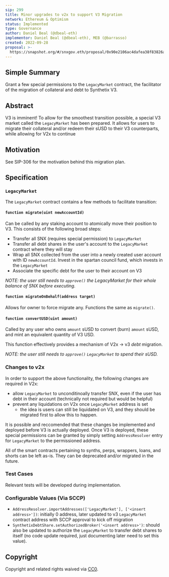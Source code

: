 ```yaml
---
sip: 299
title: Minor upgrades to v2x to support V3 Migration
network: Ethereum & Optimism
status: Implemented
type: Governance
author: Daniel Beal (@dbeal-eth)
implementor: Daniel Beal (@dbeal-eth), MEB (@barrasso)
created: 2022-09-28
proposal: >-
  https://snapshot.org/#/snxgov.eth/proposal/0x90e2106ac4dafea38f83826a7c9cd52ae9f7cba653c2bb3057bb635bd975711a
---
```


<!--You can leave these HTML comments in your merged SIP and delete the visible duplicate text guides, they will not appear and may be helpful to refer to if you edit it again. This is the suggested template for new SIPs. Note that an SIP number will be assigned by an editor. When opening a pull request to submit your SIP, please use an abbreviated title in the filename, `sip-draft_title_abbrev.md`. The title should be 44 characters or less.-->

## Simple Summary

<!--"If you can't explain it simply, you don't understand it well enough." Simply describe the outcome the proposed changes intends to achieve. This should be non-technical and accessible to a casual community member.-->

Grant a few special permissions to the `LegacyMarket` contract, the facilitator of the migration of collateral and debt to Synthetix V3.

## Abstract

<!--A short (~200 word) description of the proposed change, the abstract should clearly describe the proposed change. This is what *will* be done if the SIP is implemented, not *why* it should be done or *how* it will be done. If the SIP proposes deploying a new contract, write, "we propose to deploy a new contract that will do x".-->

V3 is imminent! To allow for the smoothest transition possible, a special V3 market called the `LegacyMarket` has been prepared. It allows
for users to migrate their collateral and/or redeem their sUSD to their V3 counterparts, while allowing for V2x to continue

## Motivation

<!--This is the problem statement. This is the *why* of the SIP. It should clearly explain *why* the current state of the protocol is inadequate.  It is critical that you explain *why* the change is needed, if the SIP proposes changing how something is calculated, you must address *why* the current calculation is innaccurate or wrong. This is not the place to describe how the SIP will address the issue!-->

See SIP-306 for the motivation behind this migration plan.

## Specification

<!--The specification should describe the syntax and semantics of any new feature, there are five sections
1. Overview
2. Rationale
3. Technical Specification
4. Test Cases
5. Configurable Values
-->

### `LegacyMarket`

<!--This is a high level overview of *how* the SIP will solve the problem. The overview should clearly describe how the new feature will be implemented.-->

The `LegacyMarket` contract contains a few methods to facilitate transition:

#### `function migrate(uint newAccountId)`

Can be called by any staking account to atomically move their position to V3. This consists of the following broad steps:

- Transfer all SNX (requires special permission) to `LegacyMarket`
- Transfer all debt shares in the user's account to the `LegacyMarket` contract where they will stay
- Wrap all SNX collected from the user into a newly created user account with ID `newAccountId`. Invest in the spartan council fund, which invests in the `LegacyMarket`
- Associate the specific debt for the user to their account on V3

_NOTE: the user still needs to `approve()` the LegacyMarket for their whole balance of SNX before executing._

#### `function migrateOnBehalf(address target)`

Allows for owner to force migrate any. Functions the same as `migrate()`.

#### `function convertUSD(uint amount)`

Called by any user who owns `amount` sUSD to convert (burn) `amount` sUSD, and mint an equivalent quantity of V3 USD.

This function effectively provides a mechanism of V2x -> v3 _debt_ migration.

_NOTE: the user still needs to `approve()` `LegacyMarket` to spend their sUSD._

### Changes to v2x

In order to support the above functionality, the following changes are required in V2x:

- allow `LegacyMarket` to unconditinoally transfer SNX, even if the user has debt in their account (technically not required but would be helpful)
- prevent any liquidations on V2x once `LegacyMarket` address is set
  - the idea is users can still be liquidated on V3, and they should be migrated first to allow this to happen.

It is possible and reccomended that these changes be implemented and deployed before V3 is actually deployed. Once V3 is deployed, these
special permissions can be granted by simply setting `AddressResolver` entry for `LegacyMarket` to the permissioned address.

All of the smart contracts pertaining to synths, perps, wrappers, loans, and shorts can be left as-is. They can be deprecated and/or migrated in the future.

### Test Cases

<!--Test cases for an implementation are mandatory for SIPs but can be included with the implementation..-->

Relevant tests will be developed during implementation.

### Configurable Values (Via SCCP)

<!--Please list all values configurable via SCCP under this implementation.-->

- `AddressResolver.importAddresses(['LegacyMarket'], ['<insert address>'])`: initially 0 address, later updated to v3 `LegacyMarket` contract address with SCCP approval to kick off migration
- `SynthetixDebtShare.setAuthorizedBroker('<insert address>')`: should also be updated to authorize the `LegacyMarket` to transfer debt shares to itself (no code update required, just documenting later need to set this value).

## Copyright

Copyright and related rights waived via [CC0](https://creativecommons.org/publicdomain/zero/1.0/).

